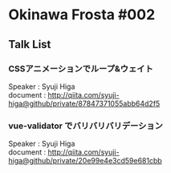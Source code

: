 # Okinawa Frosta #002

## Talk List

### CSSアニメーションでループ&ウェイト
Speaker : Syuji Higa  
document : http://qiita.com/syuji-higa@github/private/87847371055abb64d2f5

### vue-validator でバリバリバリデーション
Speaker : Syuji Higa  
document : http://qiita.com/syuji-higa@github/private/20e99e4e3cd59e681cbb
